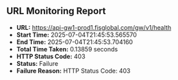 ## URL Monitoring Report

- **URL:** https://api-gw1-prod1.fisglobal.com/gw/v1/health
- **Start Time:** 2025-07-04T21:45:53.565570
- **End Time:** 2025-07-04T21:45:53.704160
- **Total Time Taken:** 0.13859 seconds
- **HTTP Status Code:** 403
- **Status:** Failure
- **Failure Reason:** HTTP Status Code: 403
